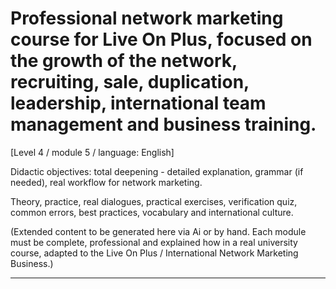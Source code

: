 # Professional network marketing course for Live On Plus, focused on the growth of the network, recruiting, sale, duplication, leadership, international team management and business training.


[Level 4 / module 5 / language: English]

Didactic objectives: total deepening - detailed explanation, grammar (if needed), real workflow for network marketing.

Theory, practice, real dialogues, practical exercises, verification quiz, common errors, best practices, vocabulary and international culture.


(Extended content to be generated here via Ai or by hand. Each module must be complete, professional and explained how in a real university course, adapted to the Live On Plus / International Network Marketing Business.)

---